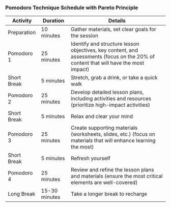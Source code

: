 ### Pomodoro Technique Schedule with Pareto Principle

| **Activity**            | **Duration** | **Details**                                                                 |
|-------------------------|--------------|-----------------------------------------------------------------------------|
| Preparation             | 10 minutes   | Gather materials, set clear goals for the session                           |
| Pomodoro 1              | 25 minutes   | Identify and structure lesson objectives, key content, and assessments (focus on the 20% of content that will have the most impact) |
| Short Break             | 5 minutes    | Stretch, grab a drink, or take a quick walk                                 |
| Pomodoro 2              | 25 minutes   | Develop detailed lesson plans, including activities and resources (prioritize high-impact activities)           |
| Short Break             | 5 minutes    | Relax and clear your mind                                                   |
| Pomodoro 3              | 25 minutes   | Create supporting materials (worksheets, slides, etc.) (focus on materials that will enhance learning the most)                      |
| Short Break             | 5 minutes    | Refresh yourself                                                            |
| Pomodoro 4              | 25 minutes   | Review and refine the lesson plans and materials (ensure the most critical elements are well-covered)                            |
| Long Break              | 15-30 minutes| Take a longer break to recharge                                             |

